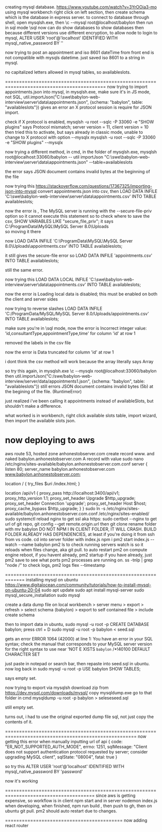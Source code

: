 creating mysql database.
https://www.youtube.com/watch?v=3YrOOia3-mo
using mysql workbench
right click on left section, then create schema which is the database in express server.
to connect to database through shell, open mysqlsh.exe, then
\c --mysql root@localhost/babylon
then run in sql mode
\sql
now can do
show databases
to show databases
then because different versions use different encryption, to allow node to login to mysql,
ALTER USER 'root'@'localhost' IDENTIFIED WITH mysql_native_password BY '<password>'

now trying to post an appointment and iso 8601 dateTime from front end is not compatible with mysqls datetime.
just saved iso 8601 to a string in mysql.

no capitalized letters allowed in mysql tables, so availableslots.

==========================================================================================
now trying to import appointments.json into mysql, in mysqlsh.exe, make sure it's in JS mode, not SQL,
util.importJson("C:\swe\babylon-web-interview\server\data\appointments.json", {schema: "babylon", table: "availableslots"})
gives an error an X protocol session is require for JSON import.

check if X protocol is enabled,
mysqlsh -u root --sqlc -P 33060 -e "SHOW plugins"
says
Protocol mismatch; server version = 11, client version = 10
then tried this to activate, but says already in classic mode, unable to change to X protocol with option --mysqlx
mysqlsh -u root --sqlc -P 33060 -e "SHOW plugins" --mysqlx

now trying a different method, in cmd, in the folder of mysqlsh.exe,
mysqlsh root@localhost:33060/babylon -- util importJson "C:\swe\babylon-web-interview\server\data\appointments.json" --table=availableslots

the error says JSON document contains invalid bytes at the beginning of the file

now trying this
https://stackoverflow.com/questions/17367325/importing-json-into-mysql
convert appointments.json into csv, then
LOAD DATA INFILE 'C:\swe\babylon-web-interview\server\data\appointments.csv' INTO TABLE availableslots;

now the error is ,
The MySQL server is running with the --secure-file-priv option so it cannot execute this statement
so to check where to save the csv,
SHOW VARIABLES LIKE "secure_file_priv";
it says
C:\ProgramData\MySQL\MySQL Server 8.0\Uploads\
so moving it there

now
LOAD DATA INFILE 'C:\ProgramData\MySQL\MySQL Server 8.0\Uploads\appointments.csv' INTO TABLE availableslots;

it still gives the secure-file error so
LOAD DATA INFILE 'appointments.csv' INTO TABLE availableslots;

still the same error.

now trying this
LOAD DATA LOCAL INFILE 'C:\swe\babylon-web-interview\server\data\appointments.csv' INTO TABLE availableslots;

now the error is
Loading local data is disabled; this must be enabled on both the client and server sides

now trying to reverse slashes
LOAD DATA INFILE 'C:/ProgramData/MySQL/MySQL Server 8.0/Uploads/appointments.csv' INTO TABLE availableslots;

make sure you're in \sql mode,
now the error is Incorrect integer value: 'id,consultantType,appointmentType,time' for column 'id' at row 1

removed the labels in the csv file

now the error is
Data truncated for column 'id' at row 1

i dont think the csv method will work because the array literally says Array

so try this again, in mysqlsh.exe
\c --mysqlx root@localhost:33060/babylon
then
util.importJson("C:/swe/babylon-web-interview/server/data/appointments1.json", {schema: "babylon", table: "availableslots"})
still errors
JSON document contains invalid bytes (5b) at the begining of the file. (RuntimeError)

just realized i've been calling it appointments instead of availableSlots, but shouldn't make a difference.

what worked is in workbench, right click available slots table, import wizard, then import the available slots json.

# now deploying to aws

aws route 53, hosted zone anhonestobserver.com create record www. and naked babylon.anhonestobserver.com A record with value <ip address>
sudo nano /etc/nginx/sites-available/babylon.anhonestobserver.com.conf
server {
listen 80;
server_name babylon.anhonestobserver.com www.babylon.anhonestobserver.com;

location / {
try_files $uri /index.html;
}

location /api/v1 {
proxy_pass http://localhost:3400/api/v1;
proxy_http_version 1.1;
proxy_set_header Upgrade $http_upgrade;
proxy_set_header Connection 'upgrade';
proxy_set_header Host $host;
proxy_cache_bypass $http_upgrade;
}
}
sudo ln -s /etc/nginx/sites-available/babylon.anhonestobserver.com.conf /etc/nginx/sites-enabled/
sudo systemctl reload nginx
to get ssl aka https:
sudo certbot --nginx
to get url of git repo,
git config --get remote.origin.url
then
git clone <url of git repo>
rename folder with
mv <folder> babylon
DO NOT NPM I IN CLIENT FOLDER, IT WILL CRASH. BUILD FOLDER ALREADY HAS DEPENDENCIES, at least if you're doing it from ssh from vs code.
cd into server folder with index.js
npm i
pm2 start index.js --watch --name babylon
pm2 ls to check running servers
watch is so it reloads when files change, aka git pull.
to auto restart pm2 on compute engine reboot, if you havent already,
pm2 startup
if you have already, just
pm2 save
to see what ports pm2 processes are running on.
ss -tnlp | grep "node /"
to check logs,
pm2 logs flex --timestamp

=============================================================
installing mysql on ubuntu
https://www.digitalocean.com/community/tutorials/how-to-install-mysql-on-ubuntu-20-04
sudo apt update
sudo apt install mysql-server
sudo mysql_secure_installation
sudo mysql

create a data dump file on local workbench > server menu > export > refresh > select schema (babylon) > export to self contained file > include create schema

then to import data
in ubuntu,
sudo mysql -u root -p
CREATE DATABASE babylon;
press ctrl + D
sudo mysql -u root -p babylon < seed.sql

gets an error
ERROR 1064 (42000) at line 1: You have an error in your SQL syntax; check the manual
that corresponds to your MySQL server version for the right syntax to use near 'NOT E
XISTS `babylon` /\*!40100 DEFAULT CHARACTER SET

just paste in notepad or search bar, then repaste into seed.sql in ubuntu.
now log back in
sudo mysql -u root -p
USE babylon
SHOW TABLES;

says empty set.

now trying to export via mysqlsh
download zip from https://dev.mysql.com/downloads/mysql/
copy mysqldump.exe
go to that folder in cmd
mysqldump -u root -p babylon > seleseseed.sql

still empty set.

turns out, i had to use the original exported dump file sql, not just copy the contents of it.


=====================================================================================================
now getting this error when manually inputting url of api
{
code: "ER_NOT_SUPPORTED_AUTH_MODE",
errno: 1251,
sqlMessage: "Client does not support authentication protocol requested by server; consider upgrading MySQL client",
sqlState: "08004",
fatal: true
}

so try this
ALTER USER 'root'@'localhost' IDENTIFIED WITH mysql_native_password BY 'password'

now it's working

======================================================================================
since aws is getting expensive, so workflow is 
in client
npm start
and in server
nodemon index.js
when developing, when finished,
npm run build
, then push to gh, then on ubuntu git pull. 
pm2 should auto restart due to changes.


==========================================
now adding react router
